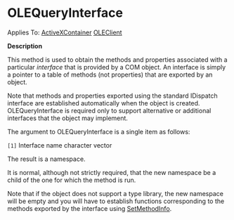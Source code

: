 



<h1 class="heading"><span class="name">OLEQueryInterface</span></h1>

Applies To: [ActiveXContainer](../a-z/activexcontainer.md) [OLEClient](../a-z/oleclient.md)


**Description**


This method is used to obtain the methods and properties associated with a particular *interface* that is provided by a COM object. An interface is simply a pointer to a table of methods (not properties) that are exported by an object.


Note that methods and properties exported using the standard IDispatch interface are established automatically when the object is created. OLEQueryInterface is required only to support alternative or additional interfaces that the object may implement.


The argument to OLEQueryInterface is a single item as follows:


`[1]` Interface name character vector


The result is a namespace.


It is normal, although not strictly required, that the new namespace be a child of the one for which the method is run.


Note that if the object does not support a type library, the new namespace will be empty and you will have to establish functions corresponding to the methods exported by the interface using [SetMethodInfo](../a-z/setmethodinfo.md).


